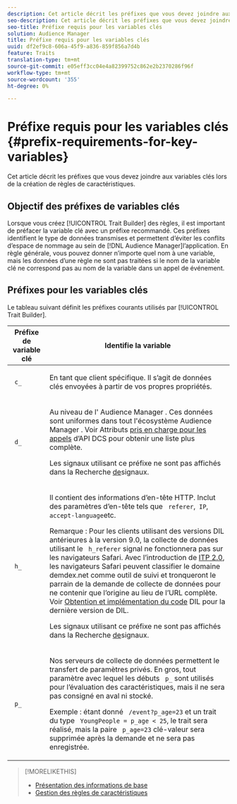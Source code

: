 ```yaml
---
description: Cet article décrit les préfixes que vous devez joindre aux variables clés lors de la création de règles de caractéristiques.
seo-description: Cet article décrit les préfixes que vous devez joindre aux variables clés lors de la création de règles de caractéristiques.
seo-title: Préfixe requis pour les variables clés
solution: Audience Manager
title: Préfixe requis pour les variables clés
uuid: df2ef9c8-606a-45f9-a836-859f856a7d4b
feature: Traits
translation-type: tm+mt
source-git-commit: e05eff3cc04e4a82399752c862e2b2370286f96f
workflow-type: tm+mt
source-wordcount: '355'
ht-degree: 0%

---
```



# Préfixe requis pour les variables clés {#prefix-requirements-for-key-variables}

Cet article décrit les préfixes que vous devez joindre aux variables clés lors de la création de règles de caractéristiques.

<!-- r_tb_variable_prefixes.xml -->

## Objectif des préfixes de variables clés

Lorsque vous créez [!UICONTROL Trait Builder] des règles, il est important de préfacer la variable clé avec un préfixe recommandé. Ces préfixes identifient le type de données transmises et permettent d’éviter les conflits d’espace de nommage au sein de [!DNL Audience Manager]l’application. En règle générale, vous pouvez donner n’importe quel nom à une variable, mais les données d’une règle ne sont pas traitées si le nom de la variable clé ne correspond pas au nom de la variable dans un appel de événement.

## Préfixes pour les variables clés

Le tableau suivant définit les préfixes courants utilisés par [!UICONTROL Trait Builder].

<table id="table_CFEFA1DBDF904736B6EA2640B7AD26E5"> 
 <thead> 
  <tr> 
   <th colname="col1" class="entry"> Préfixe de variable clé </th> 
   <th colname="col2" class="entry"> Identifie la variable </th> 
  </tr>
 </thead>
 <tbody> 
  <tr> 
   <td colname="col1"><code> c_</code> </td> 
   <td colname="col2"> <p>En tant que client spécifique. Il s’agit de données clés envoyées à partir de vos propres propriétés. </p> </td> 
  </tr> 
  <tr> 
   <td colname="col1"><code> d_</code> </td> 
   <td colname="col2"> <p>Au niveau de l' <span class="keyword"> Audience Manager</span> . Ces données sont uniformes dans tout l'écosystème <span class="keyword"> Audience Manager</span> . Voir Attributs <a href="../../api/dcs-intro/dcs-api-reference/dcs-keys.md"> pris en charge pour les appels</a> d’API DCS pour obtenir une liste plus complète. <p>Les signaux utilisant ce préfixe ne sont pas affichés dans la Recherche <a href="../data-explorer/data-explorer-signals-search/data-explorer-signals-search.md">de</a>signaux.</p></p> </td> 
  </tr>
  <tr> 
   <td colname="col1"><code> h_</code> </td> 
   <td colname="col2"> <p>Il contient des informations d’en-tête <a href="https://en.wikipedia.org/wiki/List_of_HTTP_header_fields" scope="external" format="html"></a> HTTP. Inclut des paramètres d’en-tête tels que <code> referer</code>,<code> IP</code>, <code> accept-language</code>etc. </p> <p> <p>Remarque : Pour les clients utilisant des versions DIL antérieures à la version 9.0, la collecte de données utilisant le <code> h_referer</code> signal ne fonctionnera pas sur les navigateurs Safari. Avec l’introduction de <a href="https://webkit.org/blog/8311/intelligent-tracking-prevention-2-0/" format="https" scope="external"> ITP 2.0</a>, les navigateurs Safari peuvent classifier le domaine demdex.net comme outil de suivi et tronqueront le parrain de la demande de collecte de données pour ne contenir que l’origine au lieu de l’URL complète. Voir <a href="../../dil/dil-overview.md#get-implement-dil-code">Obtention et implémentation du code</a> DIL pour la dernière version de DIL.<p>Les signaux utilisant ce préfixe ne sont pas affichés dans la Recherche <a href="../data-explorer/data-explorer-signals-search/data-explorer-signals-search.md">de</a>signaux.</p></p> </p> </td> 
  </tr> 
  <tr> 
   <td colname="col1"><code> p_</code> </td> 
   <td colname="col2"> <p>Nos serveurs <span class="wintitle"> de collecte de</span> données permettent le transfert de paramètres privés. En gros, tout paramètre avec lequel les débuts <code> p_</code> sont utilisés pour l’évaluation des caractéristiques, mais il ne sera pas consigné en aval ni stocké. </p> <p>Exemple : étant donné <code> /event?p_age=23</code> et un trait du type <code> YoungPeople = p_age &lt; 25</code>, le trait sera réalisé, mais la paire <code> p_age=23</code> clé-valeur sera supprimée après la demande et ne sera pas enregistrée. </p> </td> 
  </tr> 
 </tbody> 
</table>

>[!MORELIKETHIS]
>
>* [Présentation des informations de base](../../features/traits/create-onboarded-rule-based-traits.md)
>* [Gestion des règles de caractéristiques](../../features/traits/manage-trait-rules.md#managing-trait-rules)

